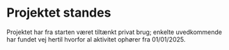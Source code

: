 # Projektet standes
Projektet har fra starten været tiltænkt privat brug; enkelte uvedkommende har fundet vej hertil hvorfor al aktivitet ophører fra 01/01/2025.
